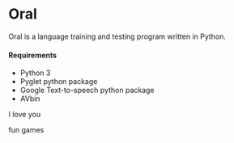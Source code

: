 # Oral
Oral is a language training and testing program written in Python.

#### Requirements
* Python 3
* Pyglet python package
* Google Text-to-speech python package
* AVbin


I love you

fun games



